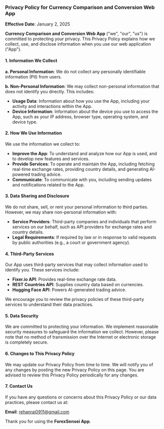 ### Privacy Policy for Currency Comparison and Conversion Web App

**Effective Date**: January 2, 2025

**Currency Comparison and Conversion Web App** ("we", "our", "us") is committed to protecting your privacy. This Privacy Policy explains how we collect, use, and disclose information when you use our web application ("App").

#### 1. Information We Collect

**a. Personal Information**: We do not collect any personally identifiable information (PII) from users. 

**b. Non-Personal Information**: We may collect non-personal information that does not identify you directly. This includes:
- **Usage Data**: Information about how you use the App, including your activity and interactions within the App.
- **Device Information**: Information about the device you use to access the App, such as your IP address, browser type, operating system, and device type.

#### 2. How We Use Information

We use the information we collect to:
- **Improve the App**: To understand and analyze how our App is used, and to develop new features and services.
- **Provide Services**: To operate and maintain the App, including fetching real-time exchange rates, providing country details, and generating AI-powered trading advice.
- **Communicate**: To communicate with you, including sending updates and notifications related to the App.

#### 3. Data Sharing and Disclosure

We do not share, sell, or rent your personal information to third parties. However, we may share non-personal information with:
- **Service Providers**: Third-party companies and individuals that perform services on our behalf, such as API providers for exchange rates and country details.
- **Legal Requirements**: If required by law or in response to valid requests by public authorities (e.g., a court or government agency).

#### 4. Third-Party Services

Our App uses third-party services that may collect information used to identify you. These services include:
- **Fixer.io API**: Provides real-time exchange rate data.
- **REST Countries API**: Supplies country data based on currencies.
- **Hugging Face API**: Powers AI-generated trading advice.

We encourage you to review the privacy policies of these third-party services to understand their data practices.

#### 5. Data Security

We are committed to protecting your information. We implement reasonable security measures to safeguard the information we collect. However, please note that no method of transmission over the Internet or electronic storage is completely secure.

#### 6. Changes to This Privacy Policy

We may update our Privacy Policy from time to time. We will notify you of any changes by posting the new Privacy Policy on this page. You are advised to review this Privacy Policy periodically for any changes.

#### 7. Contact Us

If you have any questions or concerns about this Privacy Policy or our data practices, please contact us at:

**Email**: rehanraj0911@gmail.com

Thank you for using the **ForexSensei App**.

